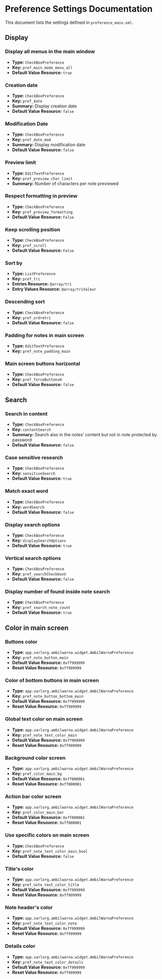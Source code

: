 # Preference Settings Documentation

This document lists the settings defined in `preference_main.xml`.

## Display

### Display all menus in the main window

- **Type:** `CheckBoxPreference`
- **Key:** `pref_main_mode_menu_all`
- **Default Value Resource:** `true`

### Creation date

- **Type:** `CheckBoxPreference`
- **Key:** `pref_date`
- **Summary:** Display creation date
- **Default Value Resource:** `false`

### Modification Date

- **Type:** `CheckBoxPreference`
- **Key:** `pref_date_mod`
- **Summary:** Display modification date
- **Default Value Resource:** `false`

### Preview limit

- **Type:** `EditTextPreference`
- **Key:** `pref_preview_char_limit`
- **Summary:** Number of characters per note previewed

### Respect formatting in preview

- **Type:** `CheckBoxPreference`
- **Key:** `pref_preview_formatting`
- **Default Value Resource:** `False`

### Keep scrolling position

- **Type:** `CheckBoxPreference`
- **Key:** `pref_scroll`
- **Default Value Resource:** `False`

### Sort by

- **Type:** `ListPreference`
- **Key:** `pref_tri`
- **Entries Resource:** `@array/tri`
- **Entry Values Resource:** `@array/triValeur`

### Descending sort

- **Type:** `CheckBoxPreference`
- **Key:** `pref_ordretri`
- **Default Value Resource:** `false`

### Padding for notes in main screen

- **Type:** `EditTextPreference`
- **Key:** `pref_note_padding_main`

### Main screen buttons horizontal

- **Type:** `CheckBoxPreference`
- **Key:** `pref_forceButtonsH`
- **Default Value Resource:** `false`

## Search

### Search in content

- **Type:** `CheckBoxPreference`
- **Key:** `contentSearch`
- **Summary:** Search also in the notes\' content but not in note protected by password
- **Default Value Resource:** `false`

### Case sensitive research 

- **Type:** `CheckBoxPreference`
- **Key:** `sensitiveSearch`
- **Default Value Resource:** `true`

### Match exact word 

- **Type:** `CheckBoxPreference`
- **Key:** `wordSearch`
- **Default Value Resource:** `false`

### Display search options

- **Type:** `CheckBoxPreference`
- **Key:** `displaySearchOptions`
- **Default Value Resource:** `true`

### Vertical search options

- **Type:** `CheckBoxPreference`
- **Key:** `pref_searchCheckboxV`
- **Default Value Resource:** `false`

### Display number of found inside note search

- **Type:** `CheckBoxPreference`
- **Key:** `pref_search_note_count`
- **Default Value Resource:** `true`

## Color in main screen

### Buttons color

- **Type:** `app.varlorg.ambilwarna.widget.AmbilWarnaPreference`
- **Key:** `pref_note_button_main`
- **Default Value Resource:** `0xff999999`
- **Reset Value Resource:** `0xff999999`

### Color of bottom buttons in main screen

- **Type:** `app.varlorg.ambilwarna.widget.AmbilWarnaPreference`
- **Key:** `pref_note_button_bottom_main`
- **Default Value Resource:** `0xff999999`
- **Reset Value Resource:** `0xff999999`

### Global text color on main screen

- **Type:** `app.varlorg.ambilwarna.widget.AmbilWarnaPreference`
- **Key:** `pref_note_text_color_main`
- **Default Value Resource:** `0xff999999`
- **Reset Value Resource:** `0xff999999`

### Background color screen

- **Type:** `app.varlorg.ambilwarna.widget.AmbilWarnaPreference`
- **Key:** `pref_color_main_bg`
- **Default Value Resource:** `0xff000001`
- **Reset Value Resource:** `0xff000001`

### Action bar color screen

- **Type:** `app.varlorg.ambilwarna.widget.AmbilWarnaPreference`
- **Key:** `pref_color_main_bar`
- **Default Value Resource:** `0xff000001`
- **Reset Value Resource:** `0xff000001`

### Use specific colors on main screen

- **Type:** `CheckBoxPreference`
- **Key:** `pref_note_text_color_main_bool`
- **Default Value Resource:** `false`

### Title\'s color

- **Type:** `app.varlorg.ambilwarna.widget.AmbilWarnaPreference`
- **Key:** `pref_note_text_color_title`
- **Default Value Resource:** `0xff999999`
- **Reset Value Resource:** `0xff999999`

### Note header\'s color

- **Type:** `app.varlorg.ambilwarna.widget.AmbilWarnaPreference`
- **Key:** `pref_note_text_color_note`
- **Default Value Resource:** `0xff999999`
- **Reset Value Resource:** `0xff999999`

### Details color

- **Type:** `app.varlorg.ambilwarna.widget.AmbilWarnaPreference`
- **Key:** `pref_note_text_color_details`
- **Default Value Resource:** `0xff999999`
- **Reset Value Resource:** `0xff999999`
